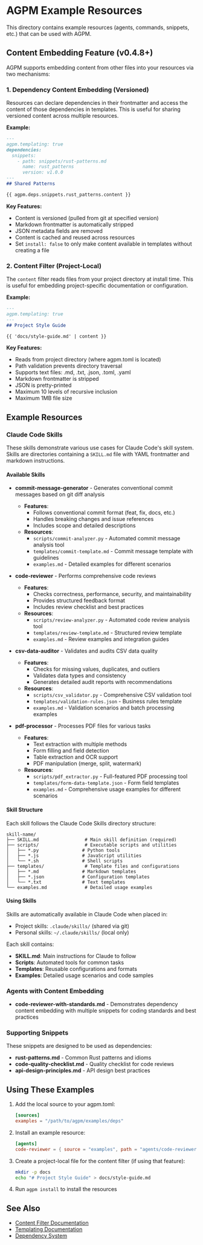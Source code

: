 # AGPM Example Resources

This directory contains example resources (agents, commands, snippets, etc.) that can be used with AGPM.

## Content Embedding Feature (v0.4.8+)

AGPM supports embedding content from other files into your resources via two mechanisms:

### 1. Dependency Content Embedding (Versioned)

Resources can declare dependencies in their frontmatter and access the content of those dependencies in templates. This is useful for sharing versioned content across multiple resources.

**Example:**

```markdown
---
agpm.templating: true
dependencies:
  snippets:
    - path: snippets/rust-patterns.md
      name: rust_patterns
      version: v1.0.0
---
## Shared Patterns

{{ agpm.deps.snippets.rust_patterns.content }}
```

**Key Features:**
- Content is versioned (pulled from git at specified version)
- Markdown frontmatter is automatically stripped
- JSON metadata fields are removed
- Content is cached and reused across resources
- Set `install: false` to only make content available in templates without creating a file

### 2. Content Filter (Project-Local)

The `content` filter reads files from your project directory at install time. This is useful for embedding project-specific documentation or configuration.

**Example:**

```markdown
---
agpm.templating: true
---
## Project Style Guide

{{ 'docs/style-guide.md' | content }}
```

**Key Features:**
- Reads from project directory (where agpm.toml is located)
- Path validation prevents directory traversal
- Supports text files: .md, .txt, .json, .toml, .yaml
- Markdown frontmatter is stripped
- JSON is pretty-printed
- Maximum 10 levels of recursive inclusion
- Maximum 1MB file size

## Example Resources

### Claude Code Skills

These skills demonstrate various use cases for Claude Code's skill system. Skills are directories containing a `SKILL.md` file with YAML frontmatter and markdown instructions.

#### Available Skills

- **commit-message-generator** - Generates conventional commit messages based on git diff analysis
  - **Features**:
    - Follows conventional commit format (feat, fix, docs, etc.)
    - Handles breaking changes and issue references
    - Includes scope and detailed descriptions
  - **Resources**:
    - `scripts/commit-analyzer.py` - Automated commit message analysis tool
    - `templates/commit-template.md` - Commit message template with guidelines
    - `examples.md` - Detailed examples for different scenarios

- **code-reviewer** - Performs comprehensive code reviews
  - **Features**:
    - Checks correctness, performance, security, and maintainability
    - Provides structured feedback format
    - Includes review checklist and best practices
  - **Resources**:
    - `scripts/review-analyzer.py` - Automated code review analysis tool
    - `templates/review-template.md` - Structured review template
    - `examples.md` - Review examples and integration guides

- **csv-data-auditor** - Validates and audits CSV data quality
  - **Features**:
    - Checks for missing values, duplicates, and outliers
    - Validates data types and consistency
    - Generates detailed audit reports with recommendations
  - **Resources**:
    - `scripts/csv_validator.py` - Comprehensive CSV validation tool
    - `templates/validation-rules.json` - Business rules template
    - `examples.md` - Validation scenarios and batch processing examples

- **pdf-processor** - Processes PDF files for various tasks
  - **Features**:
    - Text extraction with multiple methods
    - Form filling and field detection
    - Table extraction and OCR support
    - PDF manipulation (merge, split, watermark)
  - **Resources**:
    - `scripts/pdf_extractor.py` - Full-featured PDF processing tool
    - `templates/form-data-template.json` - Form field templates
    - `examples.md` - Comprehensive usage examples for different scenarios

#### Skill Structure

Each skill follows the Claude Code Skills directory structure:
```
skill-name/
├── SKILL.md                 # Main skill definition (required)
├── scripts/                 # Executable scripts and utilities
│   ├── *.py                # Python tools
│   ├── *.js                # JavaScript utilities
│   └── *.sh                # Shell scripts
├── templates/               # Template files and configurations
│   ├── *.md                # Markdown templates
│   ├── *.json              # Configuration templates
│   └── *.txt               # Text templates
└── examples.md              # Detailed usage examples
```

#### Using Skills

Skills are automatically available in Claude Code when placed in:
- Project skills: `.claude/skills/` (shared via git)
- Personal skills: `~/.claude/skills/` (local only)

Each skill contains:
- **SKILL.md**: Main instructions for Claude to follow
- **Scripts**: Automated tools for common tasks
- **Templates**: Reusable configurations and formats
- **Examples**: Detailed usage scenarios and code samples

### Agents with Content Embedding

- **code-reviewer-with-standards.md** - Demonstrates dependency content embedding with multiple snippets for coding standards and best practices

### Supporting Snippets

These snippets are designed to be used as dependencies:

- **rust-patterns.md** - Common Rust patterns and idioms
- **code-quality-checklist.md** - Quality checklist for code reviews
- **api-design-principles.md** - API design best practices

## Using These Examples

1. Add the local source to your agpm.toml:
   ```toml
   [sources]
   examples = "/path/to/agpm/examples/deps"
   ```

2. Install an example resource:
   ```toml
   [agents]
   code-reviewer = { source = "examples", path = "agents/code-reviewer-with-standards.md" }
   ```

3. Create a project-local file for the content filter (if using that feature):
   ```bash
   mkdir -p docs
   echo "# Project Style Guide" > docs/style-guide.md
   ```

4. Run `agpm install` to install the resources

## See Also

- [Content Filter Documentation](../../docs/content-filter.md)
- [Templating Documentation](../../docs/templating.md)
- [Dependency System](../../docs/dependencies.md)
